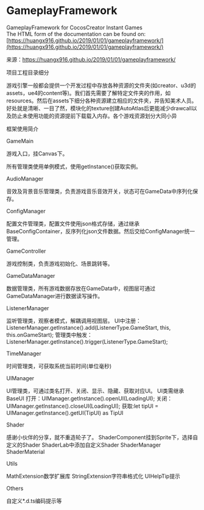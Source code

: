 # GameplayFramework
GameplayFramework for CocosCreator Instant Games  
The HTML form of the documentation can be found on: [https://huangx916.github.io/2019/01/01/gameplayframework/](https://huangx916.github.io/2019/01/01/gameplayframework/)

来源：https://huangx916.github.io/2019/01/01/gameplayframework/

项目工程目录细分

游戏引擎一般都会提供一个开发过程中存放各种资源的文件夹(如creator、u3d的assets，ue4的content等)。我们首先需要了解特定文件夹的作用，如resources。然后在assets下细分各种资源建立相应的文件夹，并告知美术人员。好处就是清晰、一目了然，模块化的texture创建AutoAtlas后更能减少drawcall以及防止未使用功能的资源提前下载载入内存。各个游戏资源划分大同小异 

框架使用简介

GameMain

游戏入口，挂Canvas下。

所有管理类使用单例模式，使用getInstance()获取实例。

AudioManager

音效及背景音乐管理类，负责游戏音乐音效开关，状态可在GameData中序列化保存。

ConfigManager

配置文件管理类，配置文件使用json格式存储，通过继承BaseConfigContainer，反序列化json文件数据。然后交给ConfigManager统一管理。

GameController

游戏控制类，负责游戏初始化、场景跳转等。

GameDataManager

数据管理类，所有游戏数据存放在GameData中，视图层可通过GameDataManager进行数据读写操作。

ListenerManager

监听管理类，观察者模式，解耦调用视图层。
UI中注册：ListenerManager.getInstance().add(ListenerType.GameStart, this, this.onGameStart);
管理类中触发：ListenerManager.getInstance().trigger(ListenerType.GameStart);

TimeManager

时间管理类，可获取系统当前时间(单位毫秒)

UIManager

UI管理类，可通过类名打开、关闭、显示、隐藏、获取对应UI。 UI类需继承BaseUI
打开：UIManager.getInstance().openUI(LoadingUI);
关闭：UIManager.getInstance().closeUI(LoadingUI);
获取:let tipUI = UIManager.getInstance().getUI(TipUI) as TipUI

Shader

感谢小伙伴的分享，就不重造轮子了。
ShaderComponent挂到Sprite下，选择自定义的Shader
ShaderLab中添加自定义Shader
ShaderManager
ShaderMaterial 

Utils

MathExtension数学扩展库
StringExtension字符串格式化
UIHelpTip提示

Others

自定义*.d.ts编码提示等
